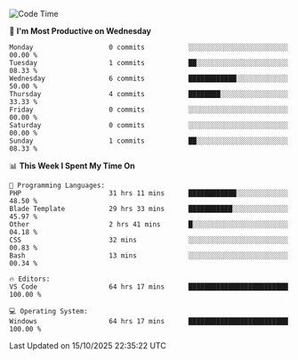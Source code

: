 <!--START_SECTION:waka-->
![Code Time](http://img.shields.io/badge/Code%20Time-6%2C142%20hrs%2051%20mins-blue)

📅 **I'm Most Productive on Wednesday** 

```text
Monday                   0 commits           ░░░░░░░░░░░░░░░░░░░░░░░░░   00.00 % 
Tuesday                  1 commits           ██░░░░░░░░░░░░░░░░░░░░░░░   08.33 % 
Wednesday                6 commits           ████████████░░░░░░░░░░░░░   50.00 % 
Thursday                 4 commits           ████████░░░░░░░░░░░░░░░░░   33.33 % 
Friday                   0 commits           ░░░░░░░░░░░░░░░░░░░░░░░░░   00.00 % 
Saturday                 0 commits           ░░░░░░░░░░░░░░░░░░░░░░░░░   00.00 % 
Sunday                   1 commits           ██░░░░░░░░░░░░░░░░░░░░░░░   08.33 % 
```


📊 **This Week I Spent My Time On** 

```text
💬 Programming Languages: 
PHP                      31 hrs 11 mins      ████████████░░░░░░░░░░░░░   48.50 % 
Blade Template           29 hrs 33 mins      ███████████░░░░░░░░░░░░░░   45.97 % 
Other                    2 hrs 41 mins       █░░░░░░░░░░░░░░░░░░░░░░░░   04.18 % 
CSS                      32 mins             ░░░░░░░░░░░░░░░░░░░░░░░░░   00.83 % 
Bash                     13 mins             ░░░░░░░░░░░░░░░░░░░░░░░░░   00.34 % 

🔥 Editors: 
VS Code                  64 hrs 17 mins      █████████████████████████   100.00 % 

💻 Operating System: 
Windows                  64 hrs 17 mins      █████████████████████████   100.00 % 
```


 Last Updated on 15/10/2025 22:35:22 UTC
<!--END_SECTION:waka-->
